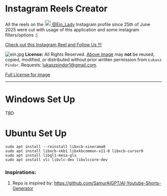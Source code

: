 # Instagram Reels Creator
All the reels on the
[<img src="https://upload.wikimedia.org/wikipedia/commons/a/a5/Instagram_icon.png" width="20" height="20" /> @Ein_Lady](https://www.instagram.com/ein_lady/)
Instagram profile since 25th of June 2025 were cut with usage of this application and some instagram filters/options :)

[Check out this Instagram Reel and Follow Us !!!](https://www.instagram.com/p/DOd8jpZjJIp)

![ein.jpg](doc/images/ein.jpg)
**License:** All Rights Reserved. [Above image](doc/images/ein.jpg) may **not** be reused, copied, modified, or
distributed without prior written permission from `Łukasz Pindor`.
Requests: lukaszpindor1@gmail.com.

[Full License for image](doc/images/LICENSE_IMAGE.md)

----

# Windows Set Up
TBD

# Ubuntu Set Up
```
sudo apt install --reinstall libxcb-xinerama0
sudo apt install libxcb-xkb1 libxkbcommon-x11-0 libxcb-cursor0
sudo apt install libgl1-mesa-glx
sudo apt install vlc libvlc-dev libvlccore-dev
```


### Inspirations:
1. Repo is inspired by: https://github.com/SamurAIGPT/AI-Youtube-Shorts-Generator
